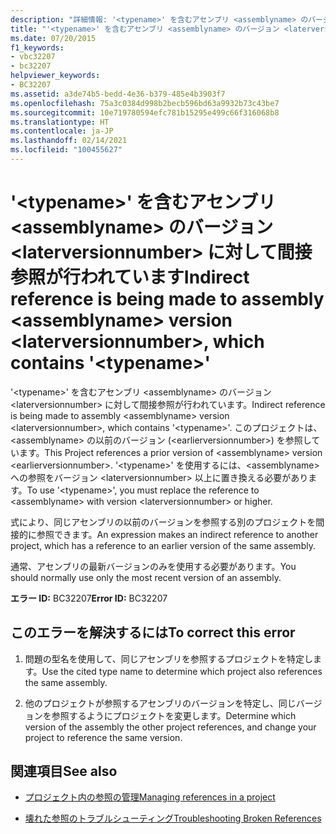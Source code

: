```yaml
---
description: "詳細情報: '<typename>' を含むアセンブリ <assemblyname> のバージョン <laterversionnumber> に対して間接参照が行われています"
title: "'<typename>' を含むアセンブリ <assemblyname> のバージョン <laterversionnumber> に対して間接参照が行われています"
ms.date: 07/20/2015
f1_keywords:
- vbc32207
- bc32207
helpviewer_keywords:
- BC32207
ms.assetid: a3de74b5-bedd-4e36-b379-485e4b3903f7
ms.openlocfilehash: 75a3c0384d998b2becb596bd63a9932b73c43be7
ms.sourcegitcommit: 10e719780594efc781b15295e499c66f316068b8
ms.translationtype: HT
ms.contentlocale: ja-JP
ms.lasthandoff: 02/14/2021
ms.locfileid: "100455627"
---
```

# <a name="indirect-reference-is-being-made-to-assembly-assemblyname-version-laterversionnumber-which-contains-typename"></a><span data-ttu-id="877a6-103">'\<typename>' を含むアセンブリ \<assemblyname> のバージョン \<laterversionnumber> に対して間接参照が行われています</span><span class="sxs-lookup"><span data-stu-id="877a6-103">Indirect reference is being made to assembly \<assemblyname> version \<laterversionnumber>, which contains '\<typename>'</span></span>

<span data-ttu-id="877a6-104">'\<typename>' を含むアセンブリ \<assemblyname> のバージョン \<laterversionnumber> に対して間接参照が行われています。</span><span class="sxs-lookup"><span data-stu-id="877a6-104">Indirect reference is being made to assembly \<assemblyname> version \<laterversionnumber>, which contains '\<typename>'.</span></span> <span data-ttu-id="877a6-105">このプロジェクトは、\<assemblyname> の以前のバージョン (\<earlierversionnumber>) を参照しています。</span><span class="sxs-lookup"><span data-stu-id="877a6-105">This Project references a prior version of \<assemblyname> version \<earlierversionnumber>.</span></span> <span data-ttu-id="877a6-106">'\<typename>' を使用するには、\<assemblyname> への参照をバージョン \<laterversionnumber> 以上に置き換える必要があります。</span><span class="sxs-lookup"><span data-stu-id="877a6-106">To use '\<typename>', you must replace the reference to \<assemblyname> with version \<laterversionnumber> or higher.</span></span>  
  
 <span data-ttu-id="877a6-107">式により、同じアセンブリの以前のバージョンを参照する別のプロジェクトを間接的に参照できます。</span><span class="sxs-lookup"><span data-stu-id="877a6-107">An expression makes an indirect reference to another project, which has a reference to an earlier version of the same assembly.</span></span>  
  
 <span data-ttu-id="877a6-108">通常、アセンブリの最新バージョンのみを使用する必要があります。</span><span class="sxs-lookup"><span data-stu-id="877a6-108">You should normally use only the most recent version of an assembly.</span></span>  
  
 <span data-ttu-id="877a6-109">**エラー ID:** BC32207</span><span class="sxs-lookup"><span data-stu-id="877a6-109">**Error ID:** BC32207</span></span>  
  
## <a name="to-correct-this-error"></a><span data-ttu-id="877a6-110">このエラーを解決するには</span><span class="sxs-lookup"><span data-stu-id="877a6-110">To correct this error</span></span>  
  
1. <span data-ttu-id="877a6-111">問題の型名を使用して、同じアセンブリを参照するプロジェクトを特定します。</span><span class="sxs-lookup"><span data-stu-id="877a6-111">Use the cited type name to determine which project also references the same assembly.</span></span>  
  
2. <span data-ttu-id="877a6-112">他のプロジェクトが参照するアセンブリのバージョンを特定し、同じバージョンを参照するようにプロジェクトを変更します。</span><span class="sxs-lookup"><span data-stu-id="877a6-112">Determine which version of the assembly the other project references, and change your project to reference the same version.</span></span>  
  
## <a name="see-also"></a><span data-ttu-id="877a6-113">関連項目</span><span class="sxs-lookup"><span data-stu-id="877a6-113">See also</span></span>

- [<span data-ttu-id="877a6-114">プロジェクト内の参照の管理</span><span class="sxs-lookup"><span data-stu-id="877a6-114">Managing references in a project</span></span>](/visualstudio/ide/managing-references-in-a-project)

- [<span data-ttu-id="877a6-115">壊れた参照のトラブルシューティング</span><span class="sxs-lookup"><span data-stu-id="877a6-115">Troubleshooting Broken References</span></span>](/visualstudio/ide/troubleshooting-broken-references)
